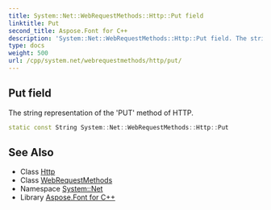 ```yaml
---
title: System::Net::WebRequestMethods::Http::Put field
linktitle: Put
second_title: Aspose.Font for C++
description: 'System::Net::WebRequestMethods::Http::Put field. The string representation of the ''PUT'' method of HTTP in C++.'
type: docs
weight: 500
url: /cpp/system.net/webrequestmethods/http/put/
---
```

## Put field


The string representation of the 'PUT' method of HTTP.

```cpp
static const String System::Net::WebRequestMethods::Http::Put
```

## See Also

* Class [Http](../)
* Class [WebRequestMethods](../../)
* Namespace [System::Net](../../../)
* Library [Aspose.Font for C++](../../../../)
